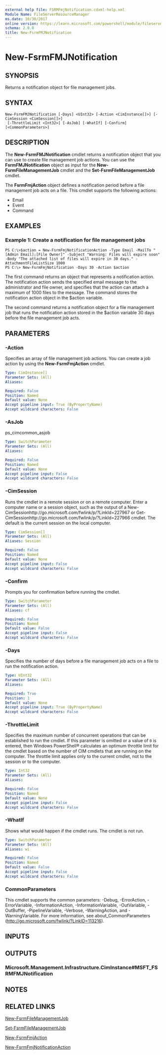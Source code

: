 ```yaml
---
external help file: FSRMFmjNotification.cdxml-help.xml
Module Name: FileServerResourceManager
ms.date: 10/30/2017
online version: https://learn.microsoft.com/powershell/module/fileserverresourcemanager/new-fsrmfmjnotification?view=windowsserver2012r2-ps&wt.mc_id=ps-gethelp
schema: 2.0.0
title: New-FsrmFMJNotification
---
```


# New-FsrmFMJNotification

## SYNOPSIS
Returns a notification object for file management jobs.

## SYNTAX

```
New-FsrmFMJNotification [-Days] <UInt32> [-Action <CimInstance[]>] [-CimSession <CimSession[]>]
 [-ThrottleLimit <Int32>] [-AsJob] [-WhatIf] [-Confirm] [<CommonParameters>]
```

## DESCRIPTION
The **New-FsrmFMJNotification** cmdlet returns a notification object that you can use to create file management job actions. 
You can use the **FsrmFMJNotification** object as input for the **New-FsrmFileManagementJob** cmdlet and the **Set-FsrmFileManagementJob** cmdlet.

The **FsrmFmjAction** object defines a notification period before a file management job acts on a file.
This cmdlet supports the following actions: 
- Email
- Event
- Command

## EXAMPLES

### Example 1: Create a notification for file management jobs
```
PS C:\>$action = New-FsrmFmjNotificationAction -Type Email -MailTo "[Admin Email];[File Owner]" -Subject "Warning: Files will expire soon" -Body "The attached list of files will expire in 30 days." -AttachmentFileListSize 1000
PS C:\> New-FsrmFmjNotification -Days 30 -Action $action
```

The first command returns an object that represents a notification action.
The notification action sends the specified email message to the administrator and file owner, and specifies that the action can attach a maximum of 1000 files to the message.
The command stores the notification action object in the $action variable.

The second command returns a notification object for a file management job that runs the notification action stored in the $action variable 30 days before the file management job acts.

## PARAMETERS

### -Action
Specifies an array of file management job actions.
You can create a job action by using the **New-FsrmFmjAction** cmdlet.

```yaml
Type: CimInstance[]
Parameter Sets: (All)
Aliases: 

Required: False
Position: Named
Default value: None
Accept pipeline input: True (ByPropertyName)
Accept wildcard characters: False
```

### -AsJob
ps_cimcommon_asjob

```yaml
Type: SwitchParameter
Parameter Sets: (All)
Aliases: 

Required: False
Position: Named
Default value: None
Accept pipeline input: False
Accept wildcard characters: False
```

### -CimSession
Runs the cmdlet in a remote session or on a remote computer.
Enter a computer name or a session object, such as the output of a New-CimSessionhttp://go.microsoft.com/fwlink/p/?LinkId=227967 or Get-CimSessionhttp://go.microsoft.com/fwlink/p/?LinkId=227966 cmdlet.
The default is the current session on the local computer.

```yaml
Type: CimSession[]
Parameter Sets: (All)
Aliases: Session

Required: False
Position: Named
Default value: None
Accept pipeline input: False
Accept wildcard characters: False
```

### -Confirm
Prompts you for confirmation before running the cmdlet.

```yaml
Type: SwitchParameter
Parameter Sets: (All)
Aliases: cf

Required: False
Position: Named
Default value: False
Accept pipeline input: False
Accept wildcard characters: False
```

### -Days
Specifies the number of days before a file management job acts on a file to run the notification action.

```yaml
Type: UInt32
Parameter Sets: (All)
Aliases: 

Required: True
Position: 1
Default value: None
Accept pipeline input: True (ByPropertyName)
Accept wildcard characters: False
```

### -ThrottleLimit
Specifies the maximum number of concurrent operations that can be established to run the cmdlet.
If this parameter is omitted or a value of `0` is entered, then Windows PowerShell® calculates an optimum throttle limit for the cmdlet based on the number of CIM cmdlets that are running on the computer.
The throttle limit applies only to the current cmdlet, not to the session or to the computer.

```yaml
Type: Int32
Parameter Sets: (All)
Aliases: 

Required: False
Position: Named
Default value: None
Accept pipeline input: False
Accept wildcard characters: False
```

### -WhatIf
Shows what would happen if the cmdlet runs.
The cmdlet is not run.

```yaml
Type: SwitchParameter
Parameter Sets: (All)
Aliases: wi

Required: False
Position: Named
Default value: False
Accept pipeline input: False
Accept wildcard characters: False
```

### CommonParameters
This cmdlet supports the common parameters: -Debug, -ErrorAction, -ErrorVariable, -InformationAction, -InformationVariable, -OutVariable, -OutBuffer, -PipelineVariable, -Verbose, -WarningAction, and -WarningVariable. For more information, see about_CommonParameters (http://go.microsoft.com/fwlink/?LinkID=113216).

## INPUTS

## OUTPUTS

### Microsoft.Management.Infrastructure.CimInstance#MSFT_FSRMFMJNotification

## NOTES

## RELATED LINKS

[New-FsrmFileManagementJob](./New-FsrmFileManagementJob.md)

[Set-FsrmFileManagementJob](./Set-FsrmFileManagementJob.md)

[New-FsrmFmjAction](./New-FsrmFmjAction.md)

[New-FsrmFmjNotificationAction](./New-FsrmFmjNotificationAction.md)

